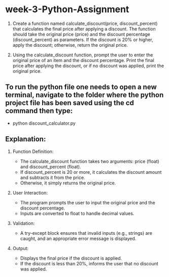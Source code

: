 # week-3-Python-Assignment
1. Create a function named calculate_discount(price, discount_percent) that calculates the final price after applying a discount. The function should take the original price (price) and the discount percentage (discount_percent) as parameters. If the discount is 20% or higher, apply the discount; otherwise, return the original price.

2. Using the calculate_discount function, prompt the user to enter the original price of an item and the discount percentage. Print the final price after applying the discount, or if no discount was applied, print the original price.

## To run the python file one needs to open a new terminal, navigate to the folder where the python project file has been saved using the cd command then type:

* python discount_calculator.py


## Explanation:
1. Function Definition:

   * The calculate_discount function takes two arguments: price (float) and discount_percent (float).
   * If discount_percent is 20 or more, it calculates the discount amount and subtracts it from the price.
   * Otherwise, it simply returns the original price.

2. User Interaction:

   * The program prompts the user to input the original price and the discount percentage.
   * Inputs are converted to float to handle decimal values.

3. Validation:

   * A try-except block ensures that invalid inputs (e.g., strings) are caught, and an appropriate error message is displayed.

4. Output:

   * Displays the final price if the discount is applied.
   * If the discount is less than 20%, informs the user that no discount was applied.

